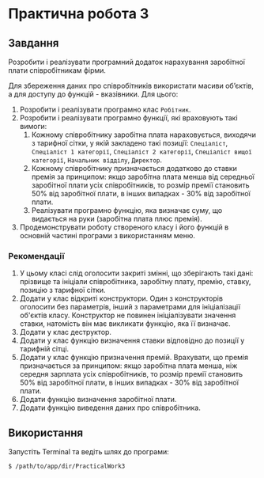# Практична робота 3

## Завдання

Розробити і реалізувати програмний додаток нарахування заробітної плати співробітникам фірми.

Для збереження даних про співробітників використати масиви об’єктів, а для доступу до функцій - вказівники. Для цього:
1. Розробити і реалізувати програмно клас `Робітник`.
2. Розробити і реалізувати програмно функції, які враховують такі вимоги:
    1. Кожному співробітнику заробітна плата нараховується, виходячи з тарифної сітки, у якій закладено такі позиції: `Спеціаліст`, `Спеціаліст 1 категорії`, `Спеціаліст 2 категорії`, `Спеціаліст вищої категорії`, `Начальник відділу`, `Директор`.
    2. Кожному співробітнику призначається додатково до ставки премія за принципом: якщо заробітна плата менша від середньої заробітної плати усіх співробітників, то розмір премії становить 50% від заробітної плати, в інших випадках - 30% від заробітної плати.
    3. Реалізувати програмно функцію, яка визначає суму, що видається на руки (заробітна плата плюс премія).
3. Продемонструвати роботу створеного класу і його функцій в основній частині програми з використанням меню.

### Рекомендації

1. У цьому класі слід оголосити закриті змінні, що зберігають такі дані: прізвище та ініціали співробітника, заробітну плату, премію, ставку, позицію з тарифної сітки.
2. Додати у клас відкриті конструктори. Один з конструкторів оголосити без параметрів, інший з параметрами для ініціалізації об'єктів класу. Конструктор не повинен ініціалізувати значення ставки, натомість він має викликати функцію, яка її визначає.
3. Додати у клас деструктор.
4. Додати у клас функцію визначення ставки відповідно до позиції у тарифній сітці.
5. Додати у клас функцію призначення премій. Врахувати, що премія призначається за принципом: якщо заробітна плата менша, ніж середня зарплата усіх співробітників, то розмір премії становить 50% від заробітної плати, в інших випадках - 30% від заробітної плати.
6. Додати функцію визначення заробітної плати.
7. Додати функцію виведення даних про співробітника.


## Використання

Запустіть Terminal та ведіть шлях до програми:

```
$ /path/to/app/dir/PracticalWork3
```
